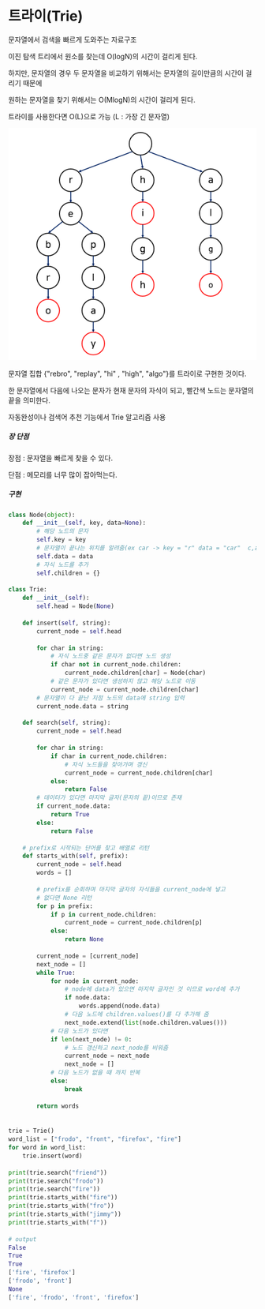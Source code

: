 # 트라이(Trie)

문자열에서 검색을 빠르게 도와주는 자료구조

이진 탐색 트리에서 원소를 찾는데 O(logN)의 시간이 걸리게 된다. 

하지만, 문자열의 경우 두 문자열을 비교하기 위해서는 문자열의 길이만큼의 시간이 걸리기 때문에 

원하는 문자열을 찾기 위해서는 O(MlogN)의 시간이 걸리게 된다.

트라이를 사용한다면 O(L)으로 가능 (L : 가장 긴 문자열)

![](트라이_assets/2023-03-22-00-36-07-image.png)

문자열 집합 {"rebro", "replay", "hi" , "high", "algo"}를 트라이로 구현한 것이다.

한 문자열에서 다음에 나오는 문자가 현재 문자의 자식이 되고, 빨간색 노드는 문자열의 끝을 의미한다.

자동완성이나 검색어 추천 기능에서 Trie 알고리즘 사용

##### 장 단점

장점 : 문자열을 빠르게 찾을 수 있다.

단점 : 메모리를 너무 많이 잡아먹는다.

##### 구현

```python
class Node(object):
    def __init__(self, key, data=None):
        # 해당 노드의 문자
        self.key = key
        # 문자열이 끝나는 위치를 알려줌(ex car -> key = "r" data = "car"  c,a 에는 none)
        self.data = data
        # 자식 노드를 추가
        self.children = {}

class Trie:
    def __init__(self):
        self.head = Node(None)

    def insert(self, string):
        current_node = self.head

        for char in string:
            # 자식 노드중 같은 문자가 없다면 노드 생성
            if char not in current_node.children:
                current_node.children[char] = Node(char)
            # 같은 문자가 있다면 생성하지 않고 해당 노드로 이동
            current_node = current_node.children[char]
        # 문자열이 다 끝난 지점 노드의 data에 string 입력
        current_node.data = string

    def search(self, string):
        current_node = self.head

        for char in string:
            if char in current_node.children:
                # 자식 노드들을 찾아가며 갱신
                current_node = current_node.children[char]
            else:
                return False
        # 데이터가 있다면 마지막 글자(문자의 끝)이므로 존재
        if current_node.data:
            return True
        else:
            return False

    # prefix로 시작되는 단어를 찾고 배열로 리턴
    def starts_with(self, prefix):
        current_node = self.head
        words = []

        # prefix를 순회하며 마지막 글자의 자식들을 current_node에 넣고
        # 없다면 None 리턴 
        for p in prefix:
            if p in current_node.children:
                current_node = current_node.children[p]
            else:
                return None

        current_node = [current_node]
        next_node = []
        while True:
            for node in current_node:
                # node에 data가 있으면 마지막 글자인 것 이므로 word에 추가
                if node.data:
                    words.append(node.data)
                # 다음 노드에 children.values()를 다 추가해 줌
                next_node.extend(list(node.children.values()))
            # 다음 노드가 있다면
            if len(next_node) != 0:
                # 노드 갱신하고 next_node를 비워줌
                current_node = next_node
                next_node = []
            # 다음 노드가 없을 때 까지 반복
            else:
                break

        return words


trie = Trie()
word_list = ["frodo", "front", "firefox", "fire"]
for word in word_list:
    trie.insert(word)

print(trie.search("friend"))
print(trie.search("frodo"))
print(trie.search("fire"))
print(trie.starts_with("fire"))
print(trie.starts_with("fro"))
print(trie.starts_with("jimmy"))
print(trie.starts_with("f"))

# output
False
True
True
['fire', 'firefox']
['frodo', 'front']
None
['fire', 'frodo', 'front', 'firefox']
```
